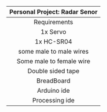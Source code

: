 |                              Personal Project: Radar Senor                           |
| :------------------------------------------------------------------------: |
|Requirements |
| 1x Servo |
| 1x HC-SR04 |
| some male to male  wires |
| Some male to female wire |
| Double sided tape |
|BreadBoard |
| Arduino ide |
|Processing ide |
